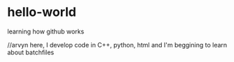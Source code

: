# hello-world
learning how github works

//arvyn here, I develop code in C++, python, html and I'm beggining to learn about batchfiles
